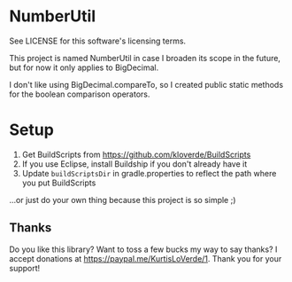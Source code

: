 NumberUtil
==========

See LICENSE for this software's licensing terms.

This project is named NumberUtil in case I broaden its scope in the future, but for now it only applies to BigDecimal.

I don't like using BigDecimal.compareTo, so I created public static methods for the boolean comparison operators.


# Setup

1. Get BuildScripts from https://github.com/kloverde/BuildScripts
2. If you use Eclipse, install Buildship if you don't already have it
3. Update `buildScriptsDir` in gradle.properties to reflect the path where you put BuildScripts

...or just do your own thing because this project is so simple ;)


## Thanks

Do you like this library? Want to toss a few bucks my way to say thanks? I accept donations at https://paypal.me/KurtisLoVerde/1.  Thank you for your support!